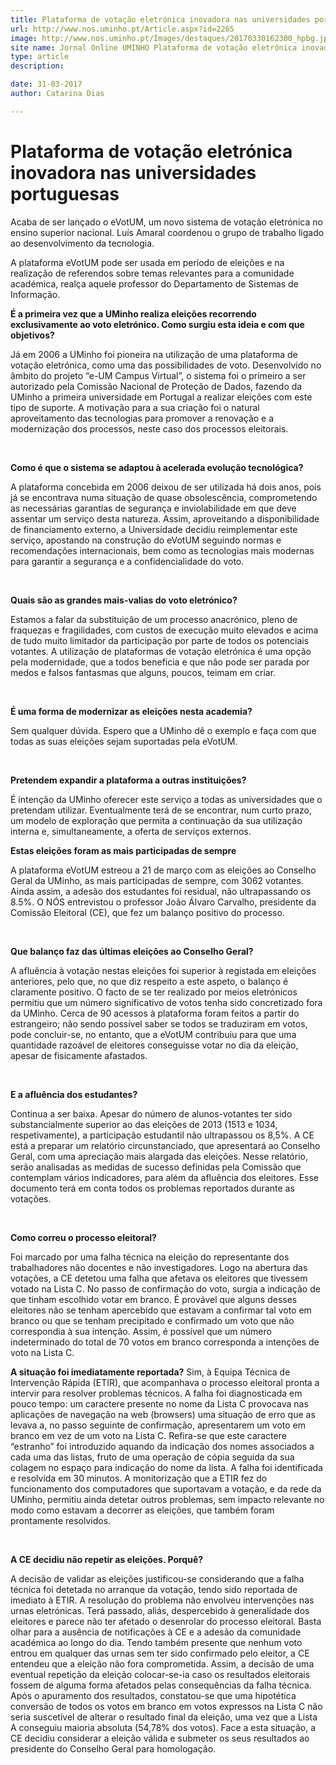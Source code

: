 ```yaml
---
title: Plataforma de votação eletrónica inovadora nas universidades portuguesas
url: http://www.nos.uminho.pt/Article.aspx?id=2265
image: http://www.nos.uminho.pt/Images/destaques/20170330162300_hpbg.jpg
site name: Jornal Online UMINHO Plataforma de votação eletrónica inovadora nas universidades portuguesas
type: article
description: 

date: 31-03-2017
author: Catarina Dias

---
```

# Plataforma de votação eletrónica inovadora nas universidades portuguesas


  

Acaba de ser lançado o eVotUM, um novo sistema de votação eletrónica no ensino superior nacional. Luís Amaral coordenou o grupo de trabalho ligado ao desenvolvimento da tecnologia.

A plataforma eVotUM pode ser usada em período de eleições e na realização de referendos sobre temas relevantes para a comunidade académica, realça aquele professor do Departamento de Sistemas de Informação.

**É a primeira vez que a UMinho realiza eleições recorrendo exclusivamente ao voto eletrónico. Como surgiu esta ideia e com que objetivos?** 

Já em 2006 a UMinho foi pioneira na utilização de uma plataforma de votação eletrónica, como uma das possibilidades de voto. Desenvolvido no âmbito do projeto “e-UM Campus Virtual”, o sistema foi o primeiro a ser autorizado pela Comissão Nacional de Proteção de Dados, fazendo da UMinho a primeira universidade em Portugal a realizar eleições com este tipo de suporte. A motivação para a sua criação foi o natural aproveitamento das tecnologias para promover a renovação e a modernização dos processos, neste caso dos processos eleitorais.

 

**Como é que o sistema se adaptou à acelerada evolução tecnológica?** 

A plataforma concebida em 2006 deixou de ser utilizada há dois anos, pois já se encontrava numa situação de quase obsolescência, comprometendo as necessárias garantias de segurança e inviolabilidade em que deve assentar um serviço desta natureza. Assim, aproveitando a disponibilidade de financiamento externo, a Universidade decidiu reimplementar este serviço, apostando na construção do eVotUM seguindo normas e recomendações internacionais, bem como as tecnologias mais modernas para garantir a segurança e a confidencialidade do voto.

 

**Quais são as grandes mais-valias do voto eletrónico?** 

Estamos a falar da substituição de um processo anacrónico, pleno de fraquezas e fragilidades, com custos de execução muito elevados e acima de tudo muito limitador da participação por parte de todos os potenciais votantes. A utilização de plataformas de votação eletrónica é uma opção pela modernidade, que a todos beneficia e que não pode ser parada por medos e falsos fantasmas que alguns, poucos, teimam em criar.

 

**É uma forma de modernizar as eleições nesta academia?** 

Sem qualquer dúvida. Espero que a UMinho dê o exemplo e faça com que todas as suas eleições sejam suportadas pela eVotUM.

 

**Pretendem expandir a plataforma a outras instituições?** 

É intenção da UMinho oferecer este serviço a todas as universidades que o pretendam utilizar. Eventualmente terá de se encontrar, num curto prazo, um modelo de exploração que permita a continuação da sua utilização interna e, simultaneamente, a oferta de serviços externos.

**Estas eleições foram as mais participadas de sempre** 

A plataforma eVotUM estreou a 21 de março com as eleições ao Conselho Geral da UMinho, as mais participadas de sempre, com 3062 votantes. Ainda assim, a adesão dos estudantes foi residual, não ultrapassando os 8.5%. O NÓS entrevistou o professor João Álvaro Carvalho, presidente da Comissão Eleitoral (CE), que fez um balanço positivo do processo.

 

**Que balanço faz das últimas eleições ao Conselho Geral?** 

A afluência à votação nestas eleições foi superior à registada em eleições anteriores, pelo que, no que diz respeito a este aspeto, o balanço é claramente positivo. O facto de se ter realizado por meios eletrónicos permitiu que um número significativo de votos tenha sido concretizado fora da UMinho. Cerca de 90 acessos à plataforma foram feitos a partir do estrangeiro; não sendo possível saber se todos se traduziram em votos, pode concluir-se, no entanto, que a eVotUM contribuiu para que uma quantidade razoável de eleitores conseguisse votar no dia da eleição, apesar de fisicamente afastados.

 

**E a afluência dos estudantes?** 

Continua a ser baixa. Apesar do número de alunos-votantes ter sido substancialmente superior ao das eleições de 2013 (1513 e 1034, respetivamente), a participação estudantil não ultrapassou os 8,5%. A CE está a preparar um relatório circunstanciado, que apresentará ao Conselho Geral, com uma apreciação mais alargada das eleições. Nesse relatório, serão analisadas as medidas de sucesso definidas pela Comissão que contemplam vários indicadores, para além da afluência dos eleitores. Esse documento terá em conta todos os problemas reportados durante as votações.

 

**Como correu o processo eleitoral?** 

Foi marcado por uma falha técnica na eleição do representante dos trabalhadores não docentes e não investigadores. Logo na abertura das votações, a CE detetou uma falha que afetava os eleitores que tivessem votado na Lista C. No passo de confirmação do voto, surgia a indicação de que tinham escolhido votar em branco. É provável que alguns desses eleitores não se tenham apercebido que estavam a confirmar tal voto em branco ou que se tenham precipitado e confirmado um voto que não correspondia à sua intenção. Assim, é possível que um número indeterminado do total de 70 votos em branco corresponda a intenções de voto na Lista C.

**A situação foi imediatamente reportada?** 
Sim, à Equipa Técnica de Intervenção Rápida (ETIR), que acompanhava o processo eleitoral pronta a intervir para resolver problemas técnicos. A falha foi diagnosticada em pouco tempo: um caractere presente no nome da Lista C provocava nas aplicações de navegação na web (browsers) uma situação de erro que as levava a, no passo seguinte de confirmação, apresentarem um voto em branco em vez de um voto na Lista C. Refira-se que este caractere “estranho” foi introduzido aquando da indicação dos nomes associados a cada uma das listas, fruto de uma operação de cópia seguida da sua colagem no espaço para indicação do nome da lista. A falha foi identificada e resolvida em 30 minutos. A monitorização que a ETIR fez do funcionamento dos computadores que suportavam a votação, e da rede da UMinho, permitiu ainda detetar outros problemas, sem impacto relevante no modo como estavam a decorrer as eleições, que também foram prontamente resolvidos.

 

**A CE decidiu não repetir as eleições. Porquê?** 

A decisão de validar as eleições justificou-se considerando que a falha técnica foi detetada no arranque da votação, tendo sido reportada de imediato à ETIR. A resolução do problema não envolveu intervenções nas urnas eletrónicas. Terá passado, aliás, despercebido à generalidade dos eleitores e parece não ter afetado o desenrolar do processo eleitoral. Basta olhar para a ausência de notificações à CE e a adesão da comunidade académica ao longo do dia. Tendo também presente que nenhum voto entrou em qualquer das urnas sem ter sido confirmado pelo eleitor, a CE entendeu que a eleição não fora comprometida. Assim, a decisão de uma eventual repetição da eleição colocar-se-ia caso os resultados eleitorais fossem de alguma forma afetados pelas consequências da falha técnica. Após o apuramento dos resultados, constatou-se que uma hipotética conversão de todos os votos em branco em votos expressos na Lista C não seria suscetível de alterar o resultado final da eleição, uma vez que a Lista A conseguiu maioria absoluta (54,78% dos votos). Face a esta situação, a CE decidiu considerar a eleição válida e submeter os seus resultados ao presidente do Conselho Geral para homologação.
 

 

